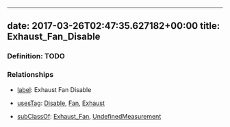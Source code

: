
---
date: 2017-03-26T02:47:35.627182+00:00
title: Exhaust_Fan_Disable
---
### Definition: TODO

### Relationships

* [label](http://www.w3.org/2000/01/rdf-schema#label): Exhaust Fan Disable

* [usesTag](https://brickschema.org/schema/1.0/BrickFrame#usesTag): [Disable](https://brickschema.org/schema/1.0/BrickTag#Disable), [Fan](https://brickschema.org/schema/1.0/BrickTag#Fan), [Exhaust](https://brickschema.org/schema/1.0/BrickTag#Exhaust)

* [subClassOf](http://www.w3.org/2000/01/rdf-schema#subClassOf): [Exhaust_Fan](https://brickschema.org/schema/1.0/Brick#Exhaust_Fan), [UndefinedMeasurement](https://brickschema.org/schema/1.0/Brick#UndefinedMeasurement)
